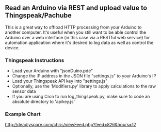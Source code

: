 ## Read an Arduino via REST and upload value to Thingspeak/Pachube

This is a great way to offload HTTP processing from your Arduino to another computer. 
It's useful when you still want to be able control the Arduino over a web interface 
(in this case via a RESTful web service) for automation application where it's desired
to log data as well as control the device.

### Thingspeak Instructions
- Load your Arduino with "jsonDuino.pde" 
- Change the IP address in the JSON file "settings.js" to your Arduino's IP
- Load your Thingspeak API key into "settings.js"
- Optionally, use the 'Modifiers.py' library to apply calculations to the raw sensor data
- If you are using Cron to run log_thingspeak.py, make sure to code an absolute directory to 'apikey.js'

### Example Chart
http://deadlyspore.com/chris/viewFeed.php?feed=826&hours=12

